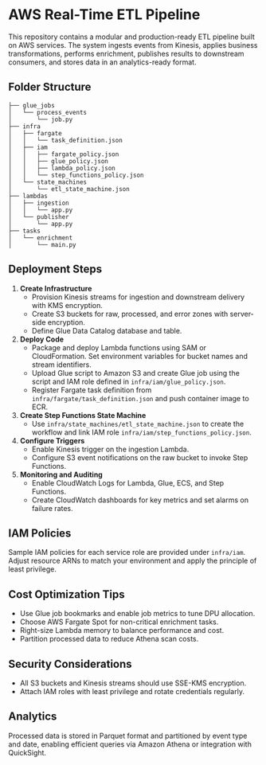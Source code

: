 # AWS Real-Time ETL Pipeline

This repository contains a modular and production-ready ETL pipeline built on AWS services. The system ingests events from Kinesis, applies business transformations, performs enrichment, publishes results to downstream consumers, and stores data in an analytics-ready format.

## Folder Structure
```
├── glue_jobs
│   └── process_events
│       └── job.py
├── infra
│   ├── fargate
│   │   └── task_definition.json
│   ├── iam
│   │   ├── fargate_policy.json
│   │   ├── glue_policy.json
│   │   ├── lambda_policy.json
│   │   └── step_functions_policy.json
│   └── state_machines
│       └── etl_state_machine.json
├── lambdas
│   ├── ingestion
│   │   └── app.py
│   └── publisher
│       └── app.py
├── tasks
│   └── enrichment
│       └── main.py
```

## Deployment Steps
1. **Create Infrastructure**
   - Provision Kinesis streams for ingestion and downstream delivery with KMS encryption.
   - Create S3 buckets for raw, processed, and error zones with server-side encryption.
   - Define Glue Data Catalog database and table.
2. **Deploy Code**
   - Package and deploy Lambda functions using SAM or CloudFormation. Set environment variables for bucket names and stream identifiers.
   - Upload Glue script to Amazon S3 and create Glue job using the script and IAM role defined in `infra/iam/glue_policy.json`.
   - Register Fargate task definition from `infra/fargate/task_definition.json` and push container image to ECR.
3. **Create Step Functions State Machine**
   - Use `infra/state_machines/etl_state_machine.json` to create the workflow and link IAM role `infra/iam/step_functions_policy.json`.
4. **Configure Triggers**
   - Enable Kinesis trigger on the ingestion Lambda.
   - Configure S3 event notifications on the raw bucket to invoke Step Functions.
5. **Monitoring and Auditing**
   - Enable CloudWatch Logs for Lambda, Glue, ECS, and Step Functions.
   - Create CloudWatch dashboards for key metrics and set alarms on failure rates.

## IAM Policies
Sample IAM policies for each service role are provided under `infra/iam`. Adjust resource ARNs to match your environment and apply the principle of least privilege.

## Cost Optimization Tips
- Use Glue job bookmarks and enable job metrics to tune DPU allocation.
- Choose AWS Fargate Spot for non-critical enrichment tasks.
- Right-size Lambda memory to balance performance and cost.
- Partition processed data to reduce Athena scan costs.

## Security Considerations
- All S3 buckets and Kinesis streams should use SSE-KMS encryption.
- Attach IAM roles with least privilege and rotate credentials regularly.

## Analytics
Processed data is stored in Parquet format and partitioned by event type and date, enabling efficient queries via Amazon Athena or integration with QuickSight.
